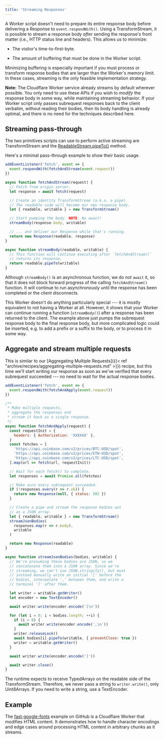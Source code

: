 ```yaml
---
title: 'Streaming Responses'
---
```


A Worker script doesn't need to prepare its entire response body before
delivering a Response to `event.respondWith()`. Using a TransformStream, it is
possible to stream a response body _after_ sending the response's front matter
(i.e., HTTP status line and headers). This allows us to minimize:

- The visitor's time-to-first-byte.

- The amount of buffering that must be done in the Worker script.

Minimizing buffering is especially important if you must process or transform
response bodies that are larger than the Worker's memory limit. In these cases,
streaming is the only feasible implementation strategy.

**Note:** The Cloudflare Worker service already streams by default wherever
possible. You only need to use these APIs if you wish to _modify_ the response
body in some way, while maintaining streaming behavior. If your Worker script
only passes subrequest responses back to the client verbatim, without reading
their bodies, then its body handling is already optimal, and there is no need
for the techniques described here.

## Streaming pass-through

The two primitives scripts can use to perform active streaming are
TransformStream and the [ReadableStream.pipeTo()](https://developer.mozilla.org/en-US/docs/Web/API/ReadableStream/pipeTo)
method.

Here's a minimal pass-through example to show their basic usage.

```js
addEventListener('fetch', event => {
  event.respondWith(fetchAndStream(event.request))
})

async function fetchAndStream(request) {
  // Fetch from origin server.
  let response = await fetch(request)

  // Create an identity TransformStream (a.k.a. a pipe).
  // The readable side will become our new response body.
  let { readable, writable } = new TransformStream()

  // Start pumping the body. NOTE: No await!
  streamBody(response.body, writable)

  // ... and deliver our Response while that's running.
  return new Response(readable, response)
}

async function streamBody(readable, writable) {
  // This function will continue executing after `fetchAndStream()`
  // returns its response.
  return readable.pipeTo(writable)
}
```

Although `streamBody()` is an asynchronous function, we do _not_ `await` it, so
that it does not block forward progress of the calling `fetchAndStream()`
function. It will continue to run asynchronously until the response has been
completed or the client disconnects.

This Worker doesn't do anything particularly special --- it is mostly equivalent
to not having a Worker at all. However, it shows that your Worker can continue
running a function (`streamBody()`) after a response has been returned to the
client. The example above just pumps the subrequest response body to the
final response body, but more complicated logic could be inserted, e.g. to add
a prefix or a suffix to the body, or to process it in some way.

## Aggregate and stream multiple requests

This is similar to our [Aggregating Multiple Requests]({{< ref "archive/recipes/aggregating-multiple-requests.md" >}})
recipe, but this time we'll start writing our response as soon as we've
verified that every subrequest succeeded --- no need to wait for the actual
response bodies.

```js
addEventListener('fetch', event => {
  event.respondWith(fetchAndApply(event.request))
})

/**
 * Make multiple requests,
 * aggregate the responses and
 * stream it back as a single response.
 */
async function fetchAndApply(request) {
  const requestInit = {
    headers: { Authorization: 'XXXXXX' },
  }
  const fetches = [
    'https://api.coinbase.com/v2/prices/BTC-USD/spot',
    'https://api.coinbase.com/v2/prices/ETH-USD/spot',
    'https://api.coinbase.com/v2/prices/LTC-USD/spot',
  ].map(url => fetch(url, requestInit))

  // Wait for each fetch() to complete.
  let responses = await Promise.all(fetches)

  // Make sure every subrequest succeeded.
  if (!responses.every(r => r.ok)) {
    return new Response(null, { status: 502 })
  }

  // Create a pipe and stream the response bodies out
  // as a JSON array.
  let { readable, writable } = new TransformStream()
  streamJsonBodies(
    responses.map(r => r.body),
    writable
  )

  return new Response(readable)
}

async function streamJsonBodies(bodies, writable) {
  // We're presuming these bodies are JSON, so we
  // concatenate them into a JSON array. Since we're
  // streaming, we can't use JSON.stringify(), but must
  // instead manually write an initial '[' before the
  // bodies, interpolate ',' between them, and write a
  // terminal ']' after them.

  let writer = writable.getWriter()
  let encoder = new TextEncoder()

  await writer.write(encoder.encode('[\n'))

  for (let i = 0; i < bodies.length; ++i) {
    if (i > 0) {
      await writer.write(encoder.encode(',\n'))
    }
    writer.releaseLock()
    await bodies[i].pipeTo(writable, { preventClose: true })
    writer = writable.getWriter()
  }

  await writer.write(encoder.encode(']'))

  await writer.close()
}
```

The runtime expects to receive TypedArrays on the readable side of the TransformStream.
Therefore, we never pass a string to `writer.write()`, only Uint8Arrays. If you need to
write a string, use a TextEncoder.

## Example

The [fast-google-fonts](https://github.com/cloudflare/worker-examples/tree/master/examples/fast-google-fonts) example on GitHub is a Cloudflare Worker that modifies HTML content. It demonstrates how to handle character encodings and edge cases around processing HTML content in arbitrary chunks as it streams.
